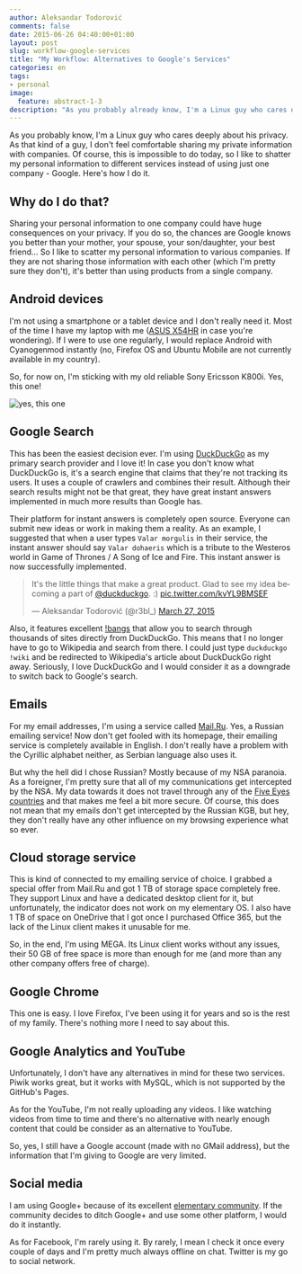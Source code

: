 ```yaml
---
author: Aleksandar Todorović
comments: false
date: 2015-06-26 04:40:00+01:00
layout: post
slug: workflow-google-services
title: "My Workflow: Alternatives to Google's Services"
categories: en
tags:
- personal
image:
  feature: abstract-1-3
description: "As you probably already know, I'm a Linux guy who cares deeply about his privacy. As that kind of a guy, I don't feel comfortable sharing my private information with companies. Of course, this is impossible to do today, so I like to shatter my personal information to different services instead of using just one company - Google. Here's how I do it."
---
```


As you probably know, I'm a Linux guy who cares deeply about his privacy. As that kind of a guy, I don't feel comfortable sharing my private information with companies. Of course, this is impossible to do today, so I like to shatter my personal information to different services instead of using just one company - Google. Here's how I do it.

## Why do I do that?

Sharing your personal information to one company could have huge consequences on your privacy. If you do so, the chances are Google knows you better than your mother, your spouse, your son/daughter, your best friend... So I like to scatter my personal information to various companies. If they are not sharing those information with each other (which I'm pretty sure they don't), it's better than using products from a single company.

## Android devices

I'm not using a smartphone or a tablet device and I don't really need it. Most of the time I have my laptop with me ([ASUS X54HR](https://www.asus.com/Notebooks_Ultrabooks/X54HR/) in case you're wondering). If I were to use one regularly, I would replace Android with Cyanogenmod instantly (no, Firefox OS and Ubuntu Mobile are not currently available in my country).

So, for now on, I'm sticking with my old reliable
Sony Ericsson K800i. Yes, this one!

![yes, this one](http://regmedia.co.uk/2006/08/03/se_k800i_1.jpg)

## Google Search

This has been the easiest decision ever. I'm using [DuckDuckGo](https://duckduckgo.com/) as my primary search provider and I love it! In case you don't know what DuckDuckGo is, it's a search engine that claims that they're not tracking its users. It uses a couple of crawlers and combines their result. Although their search results might not be that great, they have great instant answers implemented in much more results than Google has.

Their platform for instant answers is completely open source. Everyone can submit new ideas or work in making them a reality. As an example, I suggested that when a user types `Valar morgulis` in their service, the instant answer should say `Valar dohaeris` which is a tribute to the Westeros world in Game of Thrones / A Song of Ice and Fire. This instant answer is now successfully implemented.

<blockquote class="twitter-tweet" lang="en"><p lang="en" dir="ltr">It&#39;s the little things that make a great product. Glad to see my idea becoming a part of <a href="https://twitter.com/duckduckgo">@duckduckgo</a>. :) <a href="http://t.co/kvYL9BMSEF">pic.twitter.com/kvYL9BMSEF</a></p>&mdash; Aleksandar Todorović (@r3bl_) <a href="https://twitter.com/r3bl_/status/581561198379945984">March 27, 2015</a></blockquote>
<script async src="//platform.twitter.com/widgets.js" charset="utf-8"></script>

Also, it features excellent [!bangs](https://duckduckgo.com/bang) that allow you to search through thousands of sites directly from DuckDuckGo. This means that I no longer have to go to Wikipedia and search from there. I could just type `duckduckgo !wiki` and be redirected to Wikipedia's article about DuckDuckGo right away. Seriously, I love DuckDuckGo and I would consider it as a downgrade to switch back to Google's search.

## Emails

For my email addresses, I'm using a service called [Mail.Ru](https://mail.ru/). Yes, a Russian emailing service! Now don't get fooled with its homepage, their emailing service is completely available in English. I don't really have a problem with the Cyrillic alphabet neither, as Serbian language also uses it.

But why the hell did I chose Russian? Mostly because of my NSA paranoia. As a foreigner, I'm pretty sure that all of my communications get intercepted by the NSA. My data towards it does not travel through any of the [Five Eyes countries](https://en.wikipedia.org/wiki/Five_Eyes) and that makes me feel a bit more secure. Of course, this does not mean that my emails don't get intercepted by the Russian KGB, but hey, they don't really have any other influence on my browsing experience what so ever.

## Cloud storage service

This is kind of connected to my emailing service of choice. I grabbed a special offer from Mail.Ru and got 1 TB of storage space completely free. They support Linux and have a dedicated desktop client for it, but unfortunately, the indicator does not work on my elementary OS. I also have 1 TB of space on OneDrive that I got once I purchased Office 365, but the lack of the Linux client makes it unusable for me.

So, in the end, I'm using MEGA. Its Linux client works without any issues, their 50 GB of free space is more than enough for me (and more than any other company offers free of charge).

## Google Chrome

This one is easy. I love Firefox, I've been using it for years and so is the rest of my family. There's nothing more I need to say about this.

## Google Analytics and YouTube

Unfortunately, I don't have any alternatives in mind for  these two services. Piwik works great, but it works with MySQL, which is not supported by the GitHub's Pages.

As for the YouTube, I'm not really uploading any videos. I like watching videos from time to time and there's no alternative with nearly enough content that could be consider as an alternative to YouTube.

So, yes, I still have a Google account (made with no GMail address), but the information that I'm giving to Google are very limited.

## Social media

I am using Google+ because of its excellent [elementary community](https://plus.google.com/u/0/communities/104613975513761463450). If the community decides to ditch Google+ and use some other platform, I would do it instantly.

As for Facebook, I'm rarely using it. By rarely, I mean I check it once every couple of days and I'm pretty much always offline on chat. Twitter is my go to social network.
